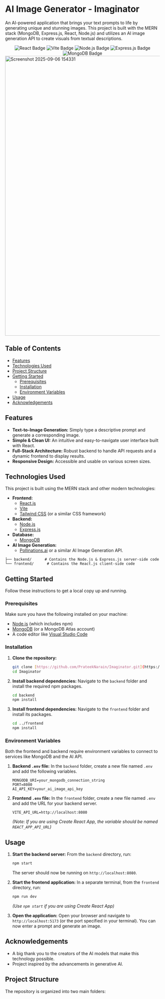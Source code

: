 # AI Image Generator - Imaginator

An AI-powered application that brings your text prompts to life by generating unique and stunning images. This project is built with the MERN stack (MongoDB, Express.js, React, Node.js) and utilizes an AI image generation API to create visuals from textual descriptions.

<div align="center">
  <img src="https://img.shields.io/badge/React-20232A?style=for-the-badge&logo=react&logoColor=61DAFB" alt="React Badge"/>
  <img src="https://img.shields.io/badge/Vite-646CFF?style=for-the-badge&logo=vite&logoColor=white" alt="Vite Badge"/>
  <img src="https://img.shields.io/badge/Node.js-339933?style=for-the-badge&logo=nodedotjs&logoColor=white" alt="Node.js Badge"/>
  <img src="https://img.shields.io/badge/Express.js-000000?style=for-the-badge&logo=express&logoColor=white" alt="Express.js Badge"/>
  <img src="https://img.shields.io/badge/MongoDB-4EA94B?style=for-the-badge&logo=mongodb&logoColor=white" alt="MongoDB Badge"/>
</div>

<img width="1919" height="908" alt="Screenshot 2025-09-06 154331" src="https://github.com/user-attachments/assets/5fdf7947-4fc7-40f8-84ce-3b8e69e34b8b" />

## Table of Contents

- [Features](#features)
- [Technologies Used](#technologies-used)
- [Project Structure](#project-structure)
- [Getting Started](#getting-started)
  - [Prerequisites](#prerequisites)
  - [Installation](#installation)
  - [Environment Variables](#environment-variables)
- [Usage](#usage)
- [Acknowledgements](#acknowledgements)

## Features

-   **Text-to-Image Generation:** Simply type a descriptive prompt and generate a corresponding image.
-   **Simple & Clean UI:** An intuitive and easy-to-navigate user interface built with React.
-   **Full-Stack Architecture:** Robust backend to handle API requests and a dynamic frontend to display results.
-   **Responsive Design:** Accessible and usable on various screen sizes.

## Technologies Used

This project is built using the MERN stack and other modern technologies:

-   **Frontend:**
    -   [React.js](https://reactjs.org/)
    -   [Vite](https://vitejs.dev/)
    -   [Tailwind CSS](https://tailwindcss.com/) (or a similar CSS framework)
-   **Backend:**
    -   [Node.js](https://nodejs.org/)
    -   [Express.js](https://expressjs.com/)
-   **Database:**
    -   [MongoDB](https://www.mongodb.com/)
-   **AI Image Generation:**
    -   [Pollinations.ai](https://pollinations.ai/) or a similar AI Image Generation API.
```/
├── backend/      # Contains the Node.js & Express.js server-side code
└── frontend/      # Contains the React.js client-side code
```
## Getting Started

Follow these instructions to get a local copy up and running.

### Prerequisites

Make sure you have the following installed on your machine:

-   [Node.js](https://nodejs.org/en/download/) (which includes npm)
-   [MongoDB](https://www.mongodb.com/try/download/community) (or a MongoDB Atlas account)
-   A code editor like [Visual Studio Code](https://code.visualstudio.com/)

### Installation

1.  **Clone the repository:**
    ```sh
    git clone [https://github.com/PrateekNarain/Imaginator.git](https://github.com/PrateekNarain/Imaginator.git)
    cd Imaginator
    ```

2.  **Install backend dependencies:**
    Navigate to the `backend` folder and install the required npm packages.
    ```sh
    cd backend
    npm install
    ```

3.  **Install frontend dependencies:**
    Navigate to the `frontend` folder and install its packages.
    ```sh
    cd ../frontend
    npm install
    ```

### Environment Variables

Both the frontend and backend require environment variables to connect to services like MongoDB and the AI API.

1.  **Backend `.env` file:**
    In the `backend` folder, create a new file named `.env` and add the following variables.
    ```
    MONGODB_URI=your_mongodb_connection_string
    PORT=8080
    AI_API_KEY=your_ai_image_api_key
    ```

2.  **Frontend `.env` file:**
    In the `frontend` folder, create a new file named `.env` and add the URL for your backend server.
    ```
    VITE_API_URL=http://localhost:8080
    ```
    *(Note: If you are using Create React App, the variable should be named `REACT_APP_API_URL`)*

## Usage

1.  **Start the backend server:**
    From the `backend` directory, run:
    ```sh
    npm start
    ```
    The server should now be running on `http://localhost:8080`.

2.  **Start the frontend application:**
    In a separate terminal, from the `frontend` directory, run:
    ```sh
    npm run dev
    ```
    *(Use `npm start` if you are using Create React App)*

3.  **Open the application:**
    Open your browser and navigate to `http://localhost:5173` (or the port specified in your terminal). You can now enter a prompt and generate an image.

## Acknowledgements

-   A big thank you to the creators of the AI models that make this technology possible.
-   Project inspired by the advancements in generative AI.
## Project Structure

The repository is organized into two main folders:

